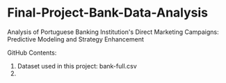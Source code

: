 # Final-Project-Bank-Data-Analysis

Analysis of Portuguese Banking Institution's Direct Marketing Campaigns: Predictive Modeling and Strategy Enhancement

GitHub Contents:
1. Dataset used in this project: bank-full.csv
2. 

